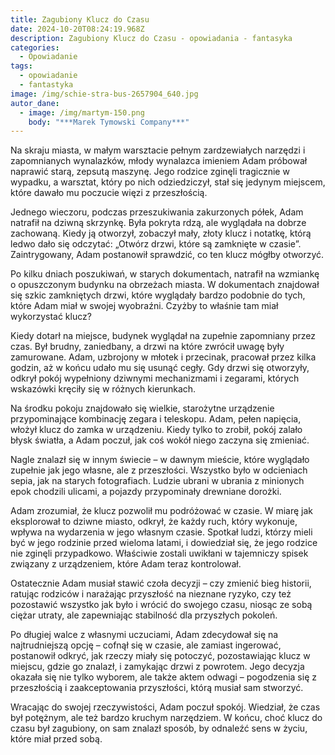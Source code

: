 ```yaml
---
title: Zagubiony Klucz do Czasu
date: 2024-10-20T08:24:19.968Z
description: Zagubiony Klucz do Czasu - opowiadania - fantasyka
categories: 
  - Opowiadanie
tags: 
  - opowiadanie
  - fantastyka
image: /img/schie-stra-bus-2657904_640.jpg
autor_dane:
  - image: /img/martym-150.png
    body: "***Marek Tymowski Company***"
---
```


Na skraju miasta, w małym warsztacie pełnym zardzewiałych narzędzi i zapomnianych wynalazków, młody wynalazca imieniem Adam próbował naprawić starą, zepsutą maszynę. Jego rodzice zginęli tragicznie w wypadku, a warsztat, który po nich odziedziczył, stał się jedynym miejscem, które dawało mu poczucie więzi z przeszłością.

Jednego wieczoru, podczas przeszukiwania zakurzonych półek, Adam natrafił na dziwną skrzynkę. Była pokryta rdzą, ale wyglądała na dobrze zachowaną. Kiedy ją otworzył, zobaczył mały, złoty klucz i notatkę, którą ledwo dało się odczytać: „Otwórz drzwi, które są zamknięte w czasie”. Zaintrygowany, Adam postanowił sprawdzić, co ten klucz mógłby otworzyć.

Po kilku dniach poszukiwań, w starych dokumentach, natrafił na wzmiankę o opuszczonym budynku na obrzeżach miasta. W dokumentach znajdował się szkic zamkniętych drzwi, które wyglądały bardzo podobnie do tych, które Adam miał w swojej wyobraźni. Czyżby to właśnie tam miał wykorzystać klucz?

Kiedy dotarł na miejsce, budynek wyglądał na zupełnie zapomniany przez czas. Był brudny, zaniedbany, a drzwi na które zwrócił uwagę były zamurowane. Adam, uzbrojony w młotek i przecinak, pracował przez kilka godzin, aż w końcu udało mu się usunąć cegły. Gdy drzwi się otworzyły, odkrył pokój wypełniony dziwnymi mechanizmami i zegarami, których wskazówki kręciły się w różnych kierunkach.

Na środku pokoju znajdowało się wielkie, starożytne urządzenie przypominające kombinację zegara i teleskopu. Adam, pełen napięcia, włożył klucz do zamka w urządzeniu. Kiedy tylko to zrobił, pokój zalało błysk światła, a Adam poczuł, jak coś wokół niego zaczyna się zmieniać.

Nagle znalazł się w innym świecie – w dawnym mieście, które wyglądało zupełnie jak jego własne, ale z przeszłości. Wszystko było w odcieniach sepia, jak na starych fotografiach. Ludzie ubrani w ubrania z minionych epok chodzili ulicami, a pojazdy przypominały drewniane dorożki.

Adam zrozumiał, że klucz pozwolił mu podróżować w czasie. W miarę jak eksplorował to dziwne miasto, odkrył, że każdy ruch, który wykonuje, wpływa na wydarzenia w jego własnym czasie. Spotkał ludzi, którzy mieli być w jego rodzinie przed wieloma latami, i dowiedział się, że jego rodzice nie zginęli przypadkowo. Właściwie zostali uwikłani w tajemniczy spisek związany z urządzeniem, które Adam teraz kontrolował.

Ostatecznie Adam musiał stawić czoła decyzji – czy zmienić bieg historii, ratując rodziców i narażając przyszłość na nieznane ryzyko, czy też pozostawić wszystko jak było i wrócić do swojego czasu, niosąc ze sobą ciężar utraty, ale zapewniając stabilność dla przyszłych pokoleń.

Po długiej walce z własnymi uczuciami, Adam zdecydował się na najtrudniejszą opcję – cofnął się w czasie, ale zamiast ingerować, postanowił odkryć, jak rzeczy miały się potoczyć, pozostawiając klucz w miejscu, gdzie go znalazł, i zamykając drzwi z powrotem. Jego decyzja okazała się nie tylko wyborem, ale także aktem odwagi – pogodzenia się z przeszłością i zaakceptowania przyszłości, którą musiał sam stworzyć.

Wracając do swojej rzeczywistości, Adam poczuł spokój. Wiedział, że czas był potężnym, ale też bardzo kruchym narzędziem. W końcu, choć klucz do czasu był zagubiony, on sam znalazł sposób, by odnaleźć sens w życiu, które miał przed sobą.

